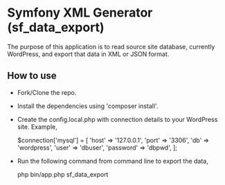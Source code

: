 # Symfony XML Generator (sf_data_export)

The purpose of this application is to read source site database, currently WordPress, 
and export that data in XML or JSON format.

## How to use
- Fork/Clone the repo.
- Install the dependencies using 'composer install'.
- Create the config.local.php with connection details to your WordPress site. Example,

  $connection['mysql'] = [
    'host' => '127.0.0.1',
    'port' => '3306',
    'db' => 'wordpress',
    'user' => 'dbuser',
    'password' => 'dbpwd',
  ];

- Run the following command from command line to export the data,

  php bin/app.php sf_data_export
